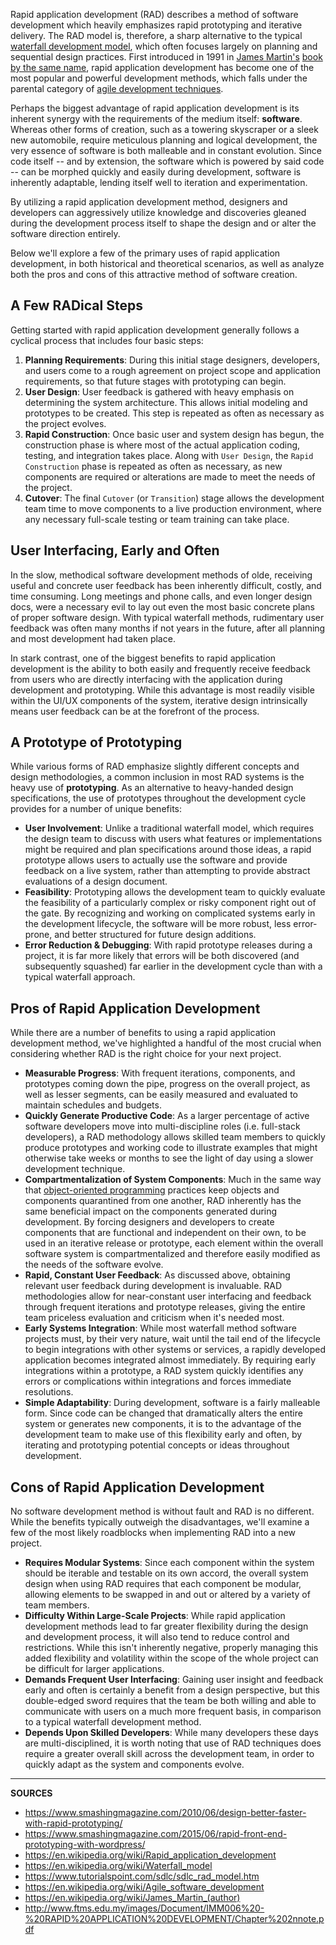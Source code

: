 Rapid application development (RAD) describes a method of software development which heavily emphasizes rapid prototyping and iterative delivery.  The RAD model is, therefore, a sharp alternative to the typical [waterfall development model](https://en.wikipedia.org/wiki/Waterfall_model), which often focuses largely on planning and sequential design practices.  First introduced in 1991 in [James Martin's](https://en.wikipedia.org/wiki/James_Martin_(author)) [book by the same name](https://books.google.com/books/about/Rapid_Application_Development.html?id=o6FQAAAAMAAJ), rapid application development has become one of the most popular and powerful development methods, which falls under the parental category of [agile development techniques](https://en.wikipedia.org/wiki/Agile_software_development).

Perhaps the biggest advantage of rapid application development is its inherent synergy with the requirements of the medium itself: __software__.  Whereas other forms of creation, such as a towering skyscraper or a sleek new automobile, require meticulous planning and logical development, the very essence of software is both malleable and in constant evolution.  Since code itself -- and by extension, the software which is powered by said code -- can be morphed quickly and easily during development, software is inherently adaptable, lending itself well to iteration and experimentation.

By utilizing a rapid application development method, designers and developers can aggressively utilize knowledge and discoveries gleaned during the development process itself to shape the design and or alter the software direction entirely.  

Below we'll explore a few of the primary uses of rapid application development, in both historical and theoretical scenarios, as well as analyze both the pros and cons of this attractive method of software creation.

## A Few RADical Steps

Getting started with rapid application development generally follows a cyclical process that includes four basic steps:

1. __Planning Requirements__: During this initial stage designers, developers, and users come to a rough agreement on project scope and application requirements, so that future stages with prototyping can begin.
2. __User Design__: User feedback is gathered with heavy emphasis on determining the system architecture.  This allows initial modeling and prototypes to be created.  This step is repeated as often as necessary as the project evolves.
3. __Rapid Construction__: Once basic user and system design has begun, the construction phase is where most of the actual application coding, testing, and integration takes place.  Along with `User Design`, the `Rapid Construction` phase is repeated as often as necessary, as new components are required or alterations are made to meet the needs of the project.
4. __Cutover__: The final `Cutover` (or `Transition`) stage allows the development team time to move components to a live production environment, where any necessary full-scale testing or team training can take place.

## User Interfacing, Early and Often

In the slow, methodical software development methods of olde, receiving useful and concrete user feedback has been inherently difficult, costly, and time consuming.  Long meetings and phone calls, and even longer design docs, were a necessary evil to lay out even the most basic concrete plans of proper software design.  With typical waterfall methods, rudimentary user feedback was often many months if not years in the future, after all planning and most development had taken place.

In stark contrast, one of the biggest benefits to rapid application development is the ability to both easily and frequently receive feedback from users who are directly interfacing with the application during development and prototyping.  While this advantage is most readily visible within the UI/UX components of the system, iterative design intrinsically means user feedback can be at the forefront of the process.

## A Prototype of Prototyping

While various forms of RAD emphasize slightly different concepts and design methodologies, a common inclusion in most RAD systems is the heavy use of __prototyping__.  As an alternative to heavy-handed design specifications, the use of prototypes throughout the development cycle provides for a number of unique benefits:

- __User Involvement__: Unlike a traditional waterfall model, which requires the design team to discuss with users what features or implementations might be required and plan specifications around those ideas, a rapid prototype allows users to actually use the software and provide feedback on a live system, rather than attempting to provide abstract evaluations of a design document.
- __Feasibility__: Prototyping allows the development team to quickly evaluate the feasibility of a particularly complex or risky component right out of the gate.  By recognizing and working on complicated systems early in the development lifecycle, the software will be more robust, less error-prone, and better structured for future design additions.
- __Error Reduction & Debugging__: With rapid prototype releases during a project, it is far more likely that errors will be both discovered (and subsequently squashed) far earlier in the development cycle than with a typical waterfall approach.

## Pros of Rapid Application Development

While there are a number of benefits to using a rapid application development method, we've highlighted a handful of the most crucial when considering whether RAD is the right choice for your next project.

- __Measurable Progress__: With frequent iterations, components, and prototypes coming down the pipe, progress on the overall project, as well as lesser segments, can be easily measured and evaluated to maintain schedules and budgets.
- __Quickly Generate Productive Code__: As a larger percentage of active software developers move into multi-discipline roles (i.e. full-stack developers), a RAD methodology allows skilled team members to quickly produce prototypes and working code to illustrate examples that might otherwise take weeks or months to see the light of day using a slower development technique.
- __Compartmentalization of System Components__: Much in the same way that [object-oriented programming](https://en.wikipedia.org/wiki/Object-oriented_programming) practices keep objects and components quarantined from one another, RAD inherently has the same beneficial impact on the components generated during development.  By forcing designers and developers to create components that are functional and independent on their own, to be used in an iterative release or prototype, each element within the overall software system is compartmentalized and therefore easily modified as the needs of the software evolve.
- __Rapid, Constant User Feedback__: As discussed above, obtaining relevant user feedback during development is invaluable.  RAD methodologies allow for near-constant user interfacing and feedback through frequent iterations and prototype releases, giving the entire team priceless evaluation and criticism when it's needed most.  
- __Early Systems Integration__: While most waterfall method software projects must, by their very nature, wait until the tail end of the lifecycle to begin integrations with other systems or services, a rapidly developed application becomes integrated almost immediately.  By requiring early integrations within a prototype, a RAD system quickly identifies any errors or complications within integrations and forces immediate resolutions.
- __Simple Adaptability__: During development, software is a fairly malleable form.  Since code can be changed that dramatically alters the entire system or generates new components, it is to the advantage of the development team to make use of this flexibility early and often, by iterating and prototyping potential concepts or ideas throughout development.

## Cons of Rapid Application Development

No software development method is without fault and RAD is no different.  While the benefits typically outweigh the disadvantages, we'll examine a few of the most likely roadblocks when implementing RAD into a new project.

- __Requires Modular Systems__: Since each component within the system should be iterable and testable on its own accord, the overall system design when using RAD requires that each component be modular, allowing elements to be swapped in and out or altered by a variety of team members.
- __Difficulty Within Large-Scale Projects__: While rapid application development methods lead to far greater flexibility during the design and development process, it will also tend to reduce control and restrictions.  While this isn't inherently negative, properly managing this added flexibility and volatility within the scope of the whole project can be difficult for larger applications.
- __Demands Frequent User Interfacing__: Gaining user insight and feedback early and often is certainly a benefit from a design perspective, but this double-edged sword requires that the team be both willing and able to communicate with users on a much more frequent basis, in comparison to a typical waterfall development method.
- __Depends Upon Skilled Developers__: While many developers these days are multi-disciplined, it is worth noting that use of RAD techniques does require a greater overall skill across the development team, in order to quickly adapt as the system and components evolve.



---

__SOURCES__

- https://www.smashingmagazine.com/2010/06/design-better-faster-with-rapid-prototyping/
- https://www.smashingmagazine.com/2015/06/rapid-front-end-prototyping-with-wordpress/
- https://en.wikipedia.org/wiki/Rapid_application_development
- https://en.wikipedia.org/wiki/Waterfall_model
- https://www.tutorialspoint.com/sdlc/sdlc_rad_model.htm
- https://en.wikipedia.org/wiki/Agile_software_development
- https://en.wikipedia.org/wiki/James_Martin_(author)
- http://www.ftms.edu.my/images/Document/IMM006%20-%20RAPID%20APPLICATION%20DEVELOPMENT/Chapter%202nnote.pdf
